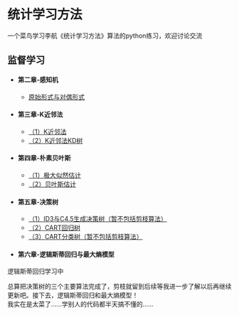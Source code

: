 # 统计学习方法
一个菜鸟学习李航《统计学习方法》算法的python练习，欢迎讨论交流

## 监督学习
- #### 第二章-感知机 
  - [原始形式与对偶形式](https://github.com/dreamrains/Statistical-Learning-Methods/blob/main/perceptron.py)  
- #### 第三章-K近邻法
  - [（1）K近邻法](https://github.com/dreamrains/Statistical-Learning-Methods/blob/main/knn.py)  
  - [（2）K近邻法KD树](https://github.com/dreamrains/Statistical-Learning-Methods/blob/main/kdtree.py)  
- #### 第四章-朴素贝叶斯
  - [（1）极大似然估计](https://github.com/dreamrains/Statistical-Learning-Methods/blob/main/NaiveBayesMLE.py)  
  - [（2）贝叶斯估计](https://github.com/dreamrains/Statistical-Learning-Methods/blob/main/NaiveBayesMAP.py)  
- #### 第五章-决策树
  - [（1）ID3与C4.5生成决策树（暂不包括剪枝算法）](https://github.com/dreamrains/Statistical-Learning-Methods/blob/main/decisiontree.py)   
  - [（2）CART回归树](https://github.com/dreamrains/Statistical-Learning-Methods/blob/main/RegressionCART.py)  
  - [（3）CART分类树（暂不包括剪枝算法）](https://github.com/dreamrains/Statistical-Learning-Methods/blob/main/ClassificationCART.py)  
- #### 第六章-逻辑斯蒂回归与最大熵模型  
逻辑斯蒂回归学习中  
  
总算把决策树的三个主要算法完成了，剪枝就留到后续等我进一步了解以后再继续更新吧。接下去，逻辑斯蒂回归和最大熵模型！  
我实在是太菜了……学别人的代码都半天搞不懂的……
